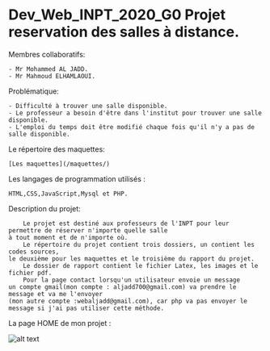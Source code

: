 # Dev_Web_INPT_2020_G0 Projet reservation des salles à distance.

Membres collaboratifs:

    - Mr Mohammed AL JADD.
    - Mr Mahmoud ELHAMLAOUI.

Problématique:
 
    - Difficulté à trouver une salle disponible.
    - Le professeur a besoin d'être dans l'institut pour trouver une salle disponible.
    - L'emploi du temps doit être modifié chaque fois qu'il n'y a pas de salle disponible.
  
Le répertoire des maquettes:

    [Les maquettes](/maquettes/)

Les langages de programmation utilisés : 
    
    HTML,CSS,JavaScript,Mysql et PHP.

Description du projet:

        Le projet est destiné aux professeurs de l'INPT pour leur permettre de réserver n'importe quelle salle 
    à tout moment et de n'importe où.
        Le répertoire du projet contient trois dossiers, un contient les codes sources, 
    le deuxième pour les maquettes et le troisième du rapport du projet.
        Le dossier de rapport contient le fichier Latex, les images et le fichier pdf.
        Pour la page contact lorsqu'un utilisateur envoie un message 
    un compte gmail(mon compte : aljadd700@gmail.com) va prendre le message et va me l'envoyer 
    (mon autre compte :webaljadd@gmail.com), car php va pas envoyer le message si j'ai pas utiliser cette méthode.
    
 La page HOME de mon projet :
   
   ![alt text](https://github.com/ENSIAS-MEH/Dev_Web_INPT_2020_G0/blob/master/le%20rapport/img/home.PNG)
